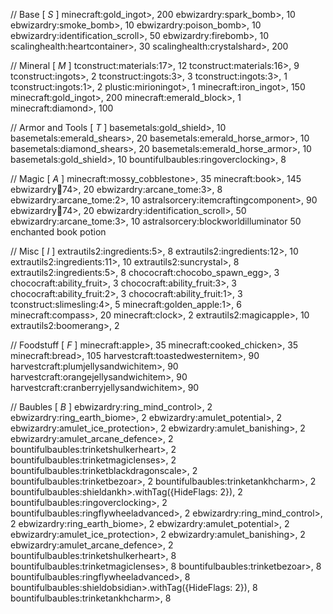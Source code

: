 // Base  [ *S* ]
minecraft:gold_ingot>, 200
ebwizardry:spark_bomb>, 10
ebwizardry:smoke_bomb>, 10
ebwizardry:poison_bomb>, 10
ebwizardry:identification_scroll>, 50
ebwizardry:firebomb>, 10
scalinghealth:heartcontainer>, 30
scalinghealth:crystalshard>, 200

// Mineral [ *M* ]
tconstruct:materials:17>, 12
tconstruct:materials:16>, 9
tconstruct:ingots>, 2
tconstruct:ingots:3>, 3
tconstruct:ingots:3>, 1
tconstruct:ingots:1>, 2
plustic:mirioningot>, 1
minecraft:iron_ingot>, 150
minecraft:gold_ingot>, 200
minecraft:emerald_block>, 1
minecraft:diamond>, 100

// Armor and Tools [ *T* ]
basemetals:gold_shield>, 10
basemetals:emerald_shears>, 20
basemetals:emerald_horse_armor>, 10
basemetals:diamond_shears>, 20
basemetals:emerald_horse_armor>, 10
basemetals:gold_shield>, 10
bountifulbaubles:ringoverclocking>, 8

// Magic [ *A* ]
minecraft:mossy_cobblestone>, 35
minecraft:book>, 145
ebwizardry:scroll:74>, 20
ebwizardry:arcane_tome:3>, 8
ebwizardry:arcane_tome:2>, 10
astralsorcery:itemcraftingcomponent>, 90
ebwizardry:scroll:74>, 20
ebwizardry:identification_scroll>, 50
ebwizardry:arcane_tome:3>, 10
astralsorcery:blockworldilluminator         50
enchanted book
potion

// Misc [ *I* ]
extrautils2:ingredients:5>, 8
extrautils2:ingredients:12>, 10
extrautils2:ingredients:11>, 10
extrautils2:suncrystal>, 8
extrautils2:ingredients:5>, 8
chococraft:chocobo_spawn_egg>, 3
chococraft:ability_fruit>, 3
chococraft:ability_fruit:3>, 3
chococraft:ability_fruit:2>, 3
chococraft:ability_fruit:1>, 3
tconstruct:slimesling:4>, 5
minecraft:golden_apple:1>, 6
minecraft:compass>, 20
minecraft:clock>, 2
extrautils2:magicapple>, 10
extrautils2:boomerang>, 2

// Foodstuff [ *F* ]
minecraft:apple>, 35
minecraft:cooked_chicken>, 35
minecraft:bread>, 105
harvestcraft:toastedwesternitem>, 90
harvestcraft:plumjellysandwichitem>, 90
harvestcraft:orangejellysandwichitem>, 90
harvestcraft:cranberryjellysandwichitem>, 90

// Baubles [ *B* ]
ebwizardry:ring_mind_control>, 2
ebwizardry:ring_earth_biome>, 2
ebwizardry:amulet_potential>, 2
ebwizardry:amulet_ice_protection>, 2
ebwizardry:amulet_banishing>, 2
ebwizardry:amulet_arcane_defence>, 2
bountifulbaubles:trinketshulkerheart>, 2
bountifulbaubles:trinketmagiclenses>, 2
bountifulbaubles:trinketblackdragonscale>, 2
bountifulbaubles:trinketbezoar>, 2
bountifulbaubles:trinketankhcharm>, 2
bountifulbaubles:shieldankh>.withTag({HideFlags: 2}), 2
bountifulbaubles:ringoverclocking>, 2
bountifulbaubles:ringflywheeladvanced>, 2
ebwizardry:ring_mind_control>, 2
ebwizardry:ring_earth_biome>, 2
ebwizardry:amulet_potential>, 2
ebwizardry:amulet_ice_protection>, 2
ebwizardry:amulet_banishing>, 2
ebwizardry:amulet_arcane_defence>, 2
bountifulbaubles:trinketshulkerheart>, 8
bountifulbaubles:trinketmagiclenses>, 8
bountifulbaubles:trinketbezoar>, 8
bountifulbaubles:ringflywheeladvanced>, 8
bountifulbaubles:shieldobsidian>.withTag({HideFlags: 2}), 8
bountifulbaubles:trinketankhcharm>, 8
